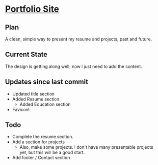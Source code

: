 # [Portfolio Site](https://evoth.cf)

## Plan

A clean, simple way to present my resume and projects, past and future.

## Current State

The design is getting along well; now I just need to add the content.

## Updates since last commit

- Updated title section
- Added Resume section
   - Added Education section
- Favicon!

## Todo

- Complete the resume section.
- Add a section for projects
   - Also, make some projects. I don't have many presentable projects yet, but this will be a good start.
- Add footer / Contact section